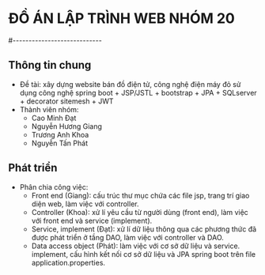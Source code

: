 # ĐỒ ÁN LẬP TRÌNH WEB NHÓM 20
#----------------------------
## Thông tin chung
* Đề tài: xây dựng website bán đồ điện tử, công nghệ điện máy đỏ sử dụng công nghệ spring boot + JSP/JSTL + bootstrap + JPA + SQLserver + decorator sitemesh + JWT
* Thành viên nhóm:
  * Cao Minh Đạt
  * Nguyễn Hương Giang
  * Trương Anh Khoa
  * Nguyễn Tấn Phát
 
## Phát triển
* Phân chia công việc:
  * Front end (Giang): cấu trúc thư mục chứa các file jsp, trang trí giao diện web, làm việc với controller.
  * Controller (Khoa): xử lí yêu cầu từ người dùng (front end), làm việc với front end và service (implement).
  * Service, implement (Đạt): xử lí dữ liệu thông qua các phương thức đã được phát triển ở tầng DAO, làm việc với controller và DAO.
  * Data access object (Phát): làm việc với cơ sở dữ liệu và service. implement, cấu hình kết nối cơ sở dữ liệu và JPA spring boot trên file application.properties.

